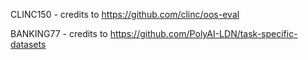 CLINC150 - credits to https://github.com/clinc/oos-eval

BANKING77 - credits to https://github.com/PolyAI-LDN/task-specific-datasets